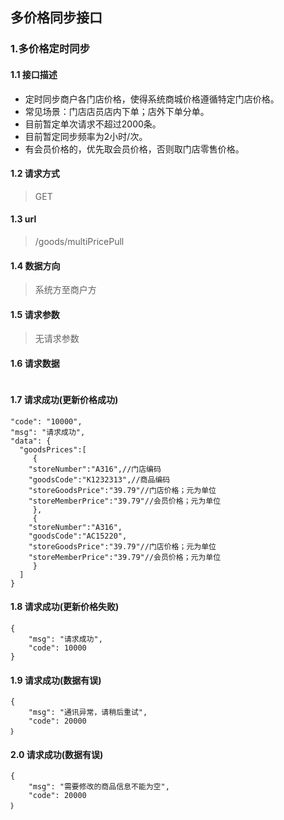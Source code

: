 ## 多价格同步接口
### 1.多价格定时同步
#### 1.1 接口描述
* 定时同步商户各门店价格，使得系统商城价格遵循特定门店价格。
* 常见场景：门店店员店内下单；店外下单分单。
* 目前暂定单次请求不超过2000条。
* 目前暂定同步频率为2小时/次。
* 有会员价格的，优先取会员价格，否则取门店零售价格。
#### 1.2 请求方式
> GET
#### 1.3 url
> /goods/multiPricePull
#### 1.4 数据方向
> 系统方至商户方
#### 1.5 请求参数
> 无请求参数
#### 1.6 请求数据
 ``` 

```
#### 1.7 请求成功(更新价格成功)
```
"code": "10000",
"msg": "请求成功",
"data": {
  "goodsPrices":[
     {
	"storeNumber":"A316",//门店编码
	"goodsCode":"K1232313",//商品编码
	"storeGoodsPrice":"39.79"//门店价格；元为单位
	"storeMemberPrice":"39.79"//会员价格；元为单位
     },
     {
	"storeNumber":"A316",
	"goodsCode":"AC15220",
	"storeGoodsPrice":"39.79"//门店价格；元为单位
	"storeMemberPrice":"39.79"//会员价格；元为单位
     }
  ]
}
```
#### 1.8 请求成功(更新价格失败)
```
{
    "msg": "请求成功",
    "code": 10000
}
```
#### 1.9 请求成功(数据有误)
```
{
    "msg": "通讯异常，请稍后重试",
    "code": 20000
｝
```
#### 2.0 请求成功(数据有误)
```
{
    "msg": "需要修改的商品信息不能为空",
    "code": 20000
｝
```
